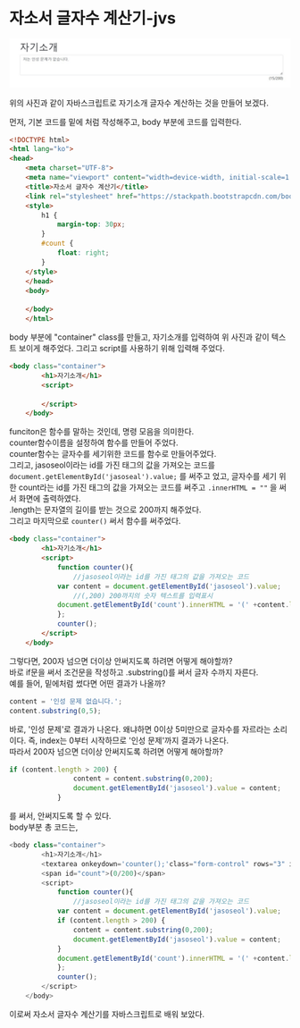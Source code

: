 # 자소서 글자수 계산기-jvs
![logo](letter.jpeg)    

위의 사진과 같이 자바스크립트로 자기소개 글자수 계산하는 것을 만들어 보겠다.   

먼저, 기본 코드를 밑에 처럼 작성해주고, body 부분에 코드를 입력한다.

```html
<!DOCTYPE html>
<html lang="ko">
<head>
    <meta charset="UTF-8">
    <meta name="viewport" content="width=device-width, initial-scale=1.0">
    <title>자소서 글자수 계산기</title>
    <link rel="stylesheet" href="https://stackpath.bootstrapcdn.com/bootstrap/4.5.2/css/bootstrap.min.css" integrity="sha384-JcKb8q3iqJ61gNV9KGb8thSsNjpSL0n8PARn9HuZOnIxN0hoP+VmmDGMN5t9UJ0Z" crossorigin="anonymous">
    <style>
        h1 {
            margin-top: 30px;
        }
        #count {
            float: right;
        }
    </style>
    </head>
    <body>
        
    </body>
    </html>

```   
body 부분에 "container" class를 만들고, 자기소개를 입력하여 위 사진과 같이 텍스트 보이게 해주었다. 그리고 script를 사용하기 위해 입력해 주었다.

```html
<body class="container">
        <h1>자기소개</h1>
        <script>
        
        </script>
    </body>
```   
funciton은 함수를 말하는 것인데, 명령 모음을 의미한다.  
counter함수이름을 설정하여 함수를 만들어 주었다.    
counter함수는 글자수를 세기위한 코드를 함수로 만들어주었다.   
그리고, jasoseol이라는 id를 가진 태그의 값을 가져오는 코드를 ```document.getElementById('jasoseal').value;``` 를 써주고 었고, 
글자수를 세기 위한 count라는 id를 가진 태그의 값을 가져오는 코드를 써주고 ```.innerHTML = ""``` 을 써서 화면에 출력하였다.    
.length는 문자열의 길이를 받는 것으로 200까지 해주었다.    
그리고 마지막으로 ```counter()``` 써서 함수를 써주었다.

```html
<body class="container">
        <h1>자기소개</h1>
        <script>
            function counter(){
                //jasoseol이라는 id를 가진 태그의 값을 가져오는 코드
            var content = document.getElementById('jasoseol').value;
                //(,200) 200까지의 숫자 텍스트를 입력표시
            document.getElementById('count').innerHTML = '(' +content.length+'/200)';
            };
            counter();
        </script>
    </body>
```   
그렇다면, 200자 넘으면 더이상 안써지도록 하려면 어떻게 해야할까?   
바로 if문을 써서 조건문을 작성하고 .substring()를 써서 글자 수까지 자른다.   
예를 들어, 밑에처럼 썼다면 어떤 결과가 나올까?
```javascript
content = '인성 문제 없습니다.';
content.substring(0,5);
```   

바로, '인성 문제'로 결과가 나온다. 왜냐하면 0이상 5미만으로 글자수를 자르라는 소리이다. 즉, index는 0부터 시작하므로 '인성 문제'까지 결과가 나온다.   
따라서 200자 넘으면 더이상 안써지도록 하려면 어떻게 해야할까?   
```javascript
if (content.length > 200) {
                content = content.substring(0,200);
                document.getElementById('jasoseol').value = content;
            }
```    
를 써서, 안써지도록 할 수 있다.   
body부분 총 코드는, 
```javascript
<body class="container">
        <h1>자기소개</h1>
        <textarea onkeydown='counter();'class="form-control" rows="3" id="jasoseol">저는 인성 문제가 없습니다.</textarea>
        <span id="count">(0/200)</span>
        <script>
            function counter(){
                //jasoseol이라는 id를 가진 태그의 값을 가져오는 코드
            var content = document.getElementById('jasoseol').value;
            if (content.length > 200) {
                content = content.substring(0,200);
                document.getElementById('jasoseol').value = content;
            }
            document.getElementById('count').innerHTML = '(' +content.length+'/200)';
            };
            counter();
        </script>
    </body>

```   
이로써 자소서 글자수 계산기를 자바스크립트로 배워 보았다.